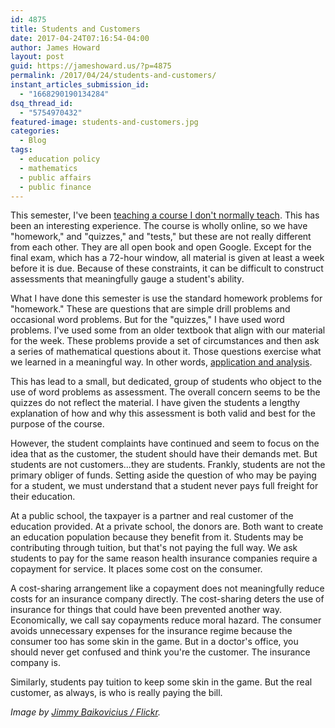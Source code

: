 ```yaml
---
id: 4875
title: Students and Customers
date: 2017-04-24T07:16:54-04:00
author: James Howard
layout: post
guid: https://jameshoward.us/?p=4875
permalink: /2017/04/24/students-and-customers/
instant_articles_submission_id:
  - "1668290190134284"
dsq_thread_id:
  - "5754970432"
featured-image: students-and-customers.jpg
categories:
  - Blog
tags:
  - education policy
  - mathematics
  - public affairs
  - public finance
---
```

This semester, I've been [teaching a course I don't normally
teach](/2017/03/06/syllabus-intermediate-algebra/).
This has been an interesting experience.  The course is wholly
online, so we have "homework," and "quizzes," and "tests," but these
are not really different from each other.  They are all open book
and open Google.  Except for the final exam, which has a 72-hour
window, all material is given at least a week before it is due.
Because of these constraints, it can be difficult to construct
assessments that meaningfully gauge a student's ability.

What I have done this semester is use the standard homework problems
for "homework."  These are questions that are simple drill problems
and occasional word problems.  But for the "quizzes," I have used
word problems.  I've used some from an older textbook that align
with our material for the week.  These problems provide a set of
circumstances and then ask a series of mathematical questions about
it.  Those questions exercise what we learned in a meaningful way.
In other words, [application and
analysis](https://cft.vanderbilt.edu/guides-sub-pages/blooms-taxonomy/).

This has lead to a small, but dedicated, group of students who
object to the use of word problems as assessment.  The overall
concern seems to be the quizzes do not reflect the material.  I
have given the students a lengthy explanation of how and why this
assessment is both valid and best for the purpose of the course.

However, the student complaints have continued and seem to focus
on the idea that as the customer, the student should have their
demands met.  But students are not customers...they are students.
Frankly, students are not the primary obliger of funds.  Setting
aside the question of who may be paying for a student, we must
understand that a student never pays full freight for their education.

At a public school, the taxpayer is a partner and real customer of
the education provided.  At a private school, the donors are.  Both
want to create an education population because they benefit from
it.  Students may be contributing through tuition, but that's not
paying the full way.  We ask students to pay for the same reason
health insurance companies require a copayment for service.  It
places some cost on the consumer.

A cost-sharing arrangement like a copayment does not meaningfully
reduce costs for an insurance company directly.  The cost-sharing
deters the use of insurance for things that could have been prevented
another way.  Economically, we call say copayments reduce moral
hazard.  The consumer avoids unnecessary expenses for the insurance
regime because the consumer too has some skin in the game.  But in
a doctor's office, you should never get confused and think you're
the customer.  The insurance company is.

Similarly, students pay tuition to keep some skin in the game.  But
the real customer, as always, is who is really paying the bill.

_Image by [Jimmy Baikovicius /
Flickr](https://www.flickr.com/photos/jikatu/10685160723)._
